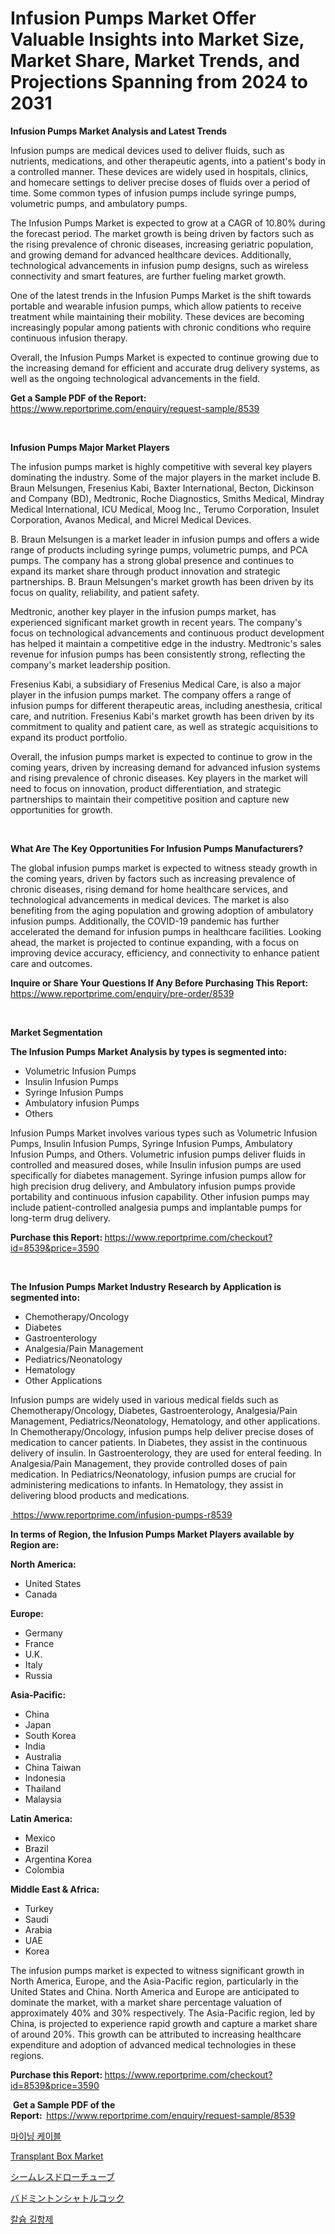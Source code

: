 <p><h1>Infusion Pumps Market Offer Valuable Insights into Market Size, Market Share, Market Trends, and Projections Spanning from 2024 to 2031</h1></p><p><strong>Infusion Pumps Market Analysis and Latest Trends</strong></p>
<p><p>Infusion pumps are medical devices used to deliver fluids, such as nutrients, medications, and other therapeutic agents, into a patient's body in a controlled manner. These devices are widely used in hospitals, clinics, and homecare settings to deliver precise doses of fluids over a period of time. Some common types of infusion pumps include syringe pumps, volumetric pumps, and ambulatory pumps.</p><p>The Infusion Pumps Market is expected to grow at a CAGR of 10.80% during the forecast period. The market growth is being driven by factors such as the rising prevalence of chronic diseases, increasing geriatric population, and growing demand for advanced healthcare devices. Additionally, technological advancements in infusion pump designs, such as wireless connectivity and smart features, are further fueling market growth.</p><p>One of the latest trends in the Infusion Pumps Market is the shift towards portable and wearable infusion pumps, which allow patients to receive treatment while maintaining their mobility. These devices are becoming increasingly popular among patients with chronic conditions who require continuous infusion therapy.</p><p>Overall, the Infusion Pumps Market is expected to continue growing due to the increasing demand for efficient and accurate drug delivery systems, as well as the ongoing technological advancements in the field.</p></p>
<p><strong>Get a Sample PDF of the Report:&nbsp;</strong> <a href="https://www.reportprime.com/enquiry/request-sample/8539">https://www.reportprime.com/enquiry/request-sample/8539</a></p>
<p>&nbsp;</p>
<p><strong>Infusion Pumps Major Market Players</strong></p>
<p><p>The infusion pumps market is highly competitive with several key players dominating the industry. Some of the major players in the market include B. Braun Melsungen, Fresenius Kabi, Baxter International, Becton, Dickinson and Company (BD), Medtronic, Roche Diagnostics, Smiths Medical, Mindray Medical International, ICU Medical, Moog Inc., Terumo Corporation, Insulet Corporation, Avanos Medical, and Micrel Medical Devices.</p><p>B. Braun Melsungen is a market leader in infusion pumps and offers a wide range of products including syringe pumps, volumetric pumps, and PCA pumps. The company has a strong global presence and continues to expand its market share through product innovation and strategic partnerships. B. Braun Melsungen's market growth has been driven by its focus on quality, reliability, and patient safety.</p><p>Medtronic, another key player in the infusion pumps market, has experienced significant market growth in recent years. The company's focus on technological advancements and continuous product development has helped it maintain a competitive edge in the industry. Medtronic's sales revenue for infusion pumps has been consistently strong, reflecting the company's market leadership position.</p><p>Fresenius Kabi, a subsidiary of Fresenius Medical Care, is also a major player in the infusion pumps market. The company offers a range of infusion pumps for different therapeutic areas, including anesthesia, critical care, and nutrition. Fresenius Kabi's market growth has been driven by its commitment to quality and patient care, as well as strategic acquisitions to expand its product portfolio.</p><p>Overall, the infusion pumps market is expected to continue to grow in the coming years, driven by increasing demand for advanced infusion systems and rising prevalence of chronic diseases. Key players in the market will need to focus on innovation, product differentiation, and strategic partnerships to maintain their competitive position and capture new opportunities for growth.</p></p>
<p>&nbsp;</p>
<p><strong>What Are The Key Opportunities For Infusion Pumps Manufacturers?</strong></p>
<p><p>The global infusion pumps market is expected to witness steady growth in the coming years, driven by factors such as increasing prevalence of chronic diseases, rising demand for home healthcare services, and technological advancements in medical devices. The market is also benefiting from the aging population and growing adoption of ambulatory infusion pumps. Additionally, the COVID-19 pandemic has further accelerated the demand for infusion pumps in healthcare facilities. Looking ahead, the market is projected to continue expanding, with a focus on improving device accuracy, efficiency, and connectivity to enhance patient care and outcomes.</p></p>
<p><strong>Inquire or Share Your Questions If Any Before Purchasing This Report:</strong> <a href="https://www.reportprime.com/enquiry/pre-order/8539">https://www.reportprime.com/enquiry/pre-order/8539</a></p>
<p>&nbsp;</p>
<p><strong>Market Segmentation</strong></p>
<p><strong>The Infusion Pumps Market Analysis by types is segmented into:</strong></p>
<p><ul><li>Volumetric Infusion Pumps</li><li>Insulin Infusion Pumps</li><li>Syringe Infusion Pumps</li><li>Ambulatory infusion Pumps</li><li>Others</li></ul></p>
<p><p>Infusion Pumps Market involves various types such as Volumetric Infusion Pumps, Insulin Infusion Pumps, Syringe Infusion Pumps, Ambulatory Infusion Pumps, and Others. Volumetric infusion pumps deliver fluids in controlled and measured doses, while Insulin infusion pumps are used specifically for diabetes management. Syringe infusion pumps allow for high precision drug delivery, and Ambulatory infusion pumps provide portability and continuous infusion capability. Other infusion pumps may include patient-controlled analgesia pumps and implantable pumps for long-term drug delivery.</p></p>
<p><strong>Purchase this Report:&nbsp;</strong><a href="https://www.reportprime.com/checkout?id=8539&price=3590">https://www.reportprime.com/checkout?id=8539&price=3590</a></p>
<p>&nbsp;</p>
<p><strong>The Infusion Pumps Market Industry Research by Application is segmented into:</strong></p>
<p><ul><li>Chemotherapy/Oncology</li><li>Diabetes</li><li>Gastroenterology</li><li>Analgesia/Pain Management</li><li>Pediatrics/Neonatology</li><li>Hematology</li><li>Other Applications</li></ul></p>
<p><p>Infusion pumps are widely used in various medical fields such as Chemotherapy/Oncology, Diabetes, Gastroenterology, Analgesia/Pain Management, Pediatrics/Neonatology, Hematology, and other applications. In Chemotherapy/Oncology, infusion pumps help deliver precise doses of medication to cancer patients. In Diabetes, they assist in the continuous delivery of insulin. In Gastroenterology, they are used for enteral feeding. In Analgesia/Pain Management, they provide controlled doses of pain medication. In Pediatrics/Neonatology, infusion pumps are crucial for administering medications to infants. In Hematology, they assist in delivering blood products and medications.</p></p>
<p><a href="https://www.reportprime.com/infusion-pumps-r8539">&nbsp;https://www.reportprime.com/infusion-pumps-r8539</a></p>
<p><strong>In terms of Region, the Infusion Pumps Market Players available by Region are:</strong></p>
<p>
    <p> <strong> North America: </strong>
        <ul>
            <li>United States</li>
            <li>Canada</li>
        </ul>
        </p> 
    <p> <strong> Europe: </strong>
        <ul>
            <li>Germany</li>
            <li>France</li>
            <li>U.K.</li>
            <li>Italy</li>
            <li>Russia</li>
        </ul>
        </p> 
    <p> <strong> Asia-Pacific: </strong>
        <ul>
            <li>China</li>
            <li>Japan</li>
            <li>South Korea</li>
            <li>India</li>
            <li>Australia</li>
            <li>China Taiwan</li>
            <li>Indonesia</li>
            <li>Thailand</li>
            <li>Malaysia</li>
        </ul>
        </p> 
    <p> <strong> Latin America: </strong>
        <ul>
            <li>Mexico</li>
            <li>Brazil</li>
            <li>Argentina Korea</li>
            <li>Colombia</li>
        </ul>
        </p> 
    <p> <strong> Middle East & Africa: </strong>
        <ul>
            <li>Turkey</li>
            <li>Saudi</li>
            <li>Arabia</li>
            <li>UAE</li>
            <li>Korea</li>
        </ul>
    </p>
    </p>
<p><p>The infusion pumps market is expected to witness significant growth in North America, Europe, and the Asia-Pacific region, particularly in the United States and China. North America and Europe are anticipated to dominate the market, with a market share percentage valuation of approximately 40% and 30% respectively. The Asia-Pacific region, led by China, is projected to experience rapid growth and capture a market share of around 20%. This growth can be attributed to increasing healthcare expenditure and adoption of advanced medical technologies in these regions.</p></p>
<p><strong>Purchase this Report: </strong><a href="https://www.reportprime.com/checkout?id=8539&price=3590">https://www.reportprime.com/checkout?id=8539&price=3590</a></p>
<p>&nbsp;<strong>Get a Sample PDF of the Report:&nbsp;&nbsp;</strong><a href="https://www.reportprime.com/enquiry/request-sample/8539">https://www.reportprime.com/enquiry/request-sample/8539</a></p>
<p><strong></strong></p>
<p><p><a href="https://github.com/rsg307664904/Market-Research-Report-List-1/blob/main/243047721012.md">마이닝 케이블</a></p><p><a href="https://github.com/indrystar/Market-Research-Report-List-2/blob/main/transplant-box-market.md">Transplant Box Market</a></p><p><a href="https://medium.com/@rockcod61/%E3%82%B7%E3%83%BC%E3%83%A0%E3%83%AC%E3%82%B9%E5%BC%95%E3%81%8D%E6%8A%9C%E3%81%8D%E3%83%81%E3%83%A5%E3%83%BC%E3%83%96%E5%B8%82%E5%A0%B4-2031%E5%B9%B4%E3%81%BE%E3%81%A7%E3%81%AE%E3%83%88%E3%83%AC%E3%83%B3%E3%83%89-%E4%BA%88%E6%B8%AC-%E7%AB%B6%E4%BA%89%E5%88%86%E6%9E%90-cb0ed90cb728">シームレスドローチューブ</a></p><p><a href="https://github.com/marbadji/Market-Research-Report-List-1/blob/main/356288322965.md">バドミントンシャトルコック</a></p><p><a href="https://medium.com/@angelardelean202220221/%EC%B9%BC%EC%8A%98-%EC%96%B5%EC%A0%9C%EC%A0%9C-%EC%8B%9C%EC%9E%A5-%EC%A7%80%ED%91%9C-%ED%95%B4%EB%8F%85-%EC%8B%9C%EC%9E%A5-%EC%A0%90%EC%9C%A0%EC%9C%A8-%ED%8A%B8%EB%A0%8C%EB%93%9C-%EB%B0%8F-%EC%84%B1%EC%9E%A5-%ED%8C%A8%ED%84%B4-cb21023c1a40">칼슘 길항제</a></p></p>
